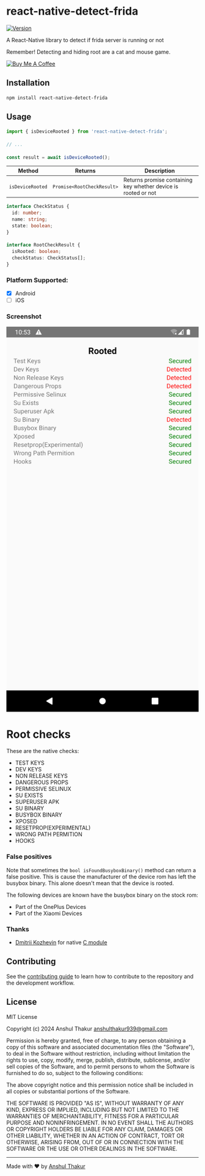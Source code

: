 # react-native-detect-frida

[![Version](https://img.shields.io/npm/v/react-native-detect-frida)](https://www.npmjs.com/package/react-native-detect-frida)

A React-Native library to detect if frida server is running or not

Remember! Detecting and hiding root are a cat and mouse game.

<a href="https://www.buymeacoffee.com/anshulthakur" target="_blank"><img src="https://cdn.buymeacoffee.com/buttons/default-orange.png" alt="Buy Me A Coffee" height="41" width="174"></a>

## Installation

```sh
npm install react-native-detect-frida
```

## Usage

```js
import { isDeviceRooted } from 'react-native-detect-frida';

// ...

const result = await isDeviceRooted();
```

| Method           | Returns                    | Description                                                    |
| ---------------- | -------------------------- | -------------------------------------------------------------- |
| `isDeviceRooted` | `Promise<RootCheckResult>` | Returns promise containing key whether device is rooted or not |


```ts
interface CheckStatus {
  id: number;
  name: string;
  state: boolean;
}

interface RootCheckResult {
  isRooted: boolean;
  checkStatus: CheckStatus[];
}
```

### Platform Supported:

- [x] Android
- [ ] iOS

### Screenshot

![Circle of Trust](./apk/app.png)



# Root checks

These are the native checks:

- TEST KEYS
- DEV KEYS
- NON RELEASE KEYS
- DANGEROUS PROPS
- PERMISSIVE SELINUX
- SU EXISTS
- SUPERUSER APK
- SU BINARY
- BUSYBOX BINARY
- XPOSED
- RESETPROP(EXPERIMENTAL)
- WRONG PATH PERMITION
- HOOKS

### False positives

Note that sometimes the `bool isFoundBusyboxBinary()` method can return a false positive.
This is cause the manufacturer of the device rom has left the busybox binary.
This alone doesn't mean that the device is rooted.

The following devices are known have the busybox binary on the stock rom:

- Part of the OnePlus Devices
- Part of the Xiaomi Devices

### Thanks

- [Dmitrii Kozhevin](mailto://kozhevin.dima@gmail.com) for native [C module](https://github.com/DimaKoz/meat-grinder)

## Contributing

See the [contributing guide](CONTRIBUTING.md) to learn how to contribute to the repository and the development workflow.

## License

MIT License

Copyright (c) 2024 Anshul Thakur <anshulthakur939@gmail.com>

Permission is hereby granted, free of charge, to any person obtaining a copy
of this software and associated documentation files (the "Software"), to deal
in the Software without restriction, including without limitation the rights
to use, copy, modify, merge, publish, distribute, sublicense, and/or sell
copies of the Software, and to permit persons to whom the Software is
furnished to do so, subject to the following conditions:

The above copyright notice and this permission notice shall be included in all
copies or substantial portions of the Software.

THE SOFTWARE IS PROVIDED "AS IS", WITHOUT WARRANTY OF ANY KIND, EXPRESS OR
IMPLIED, INCLUDING BUT NOT LIMITED TO THE WARRANTIES OF MERCHANTABILITY,
FITNESS FOR A PARTICULAR PURPOSE AND NONINFRINGEMENT. IN NO EVENT SHALL THE
AUTHORS OR COPYRIGHT HOLDERS BE LIABLE FOR ANY CLAIM, DAMAGES OR OTHER
LIABILITY, WHETHER IN AN ACTION OF CONTRACT, TORT OR OTHERWISE, ARISING FROM,
OUT OF OR IN CONNECTION WITH THE SOFTWARE OR THE USE OR OTHER DEALINGS IN THE
SOFTWARE.

---

Made with :heart: by [Anshul Thakur](https://in.linkedin.com/in/anshul-thakur)
